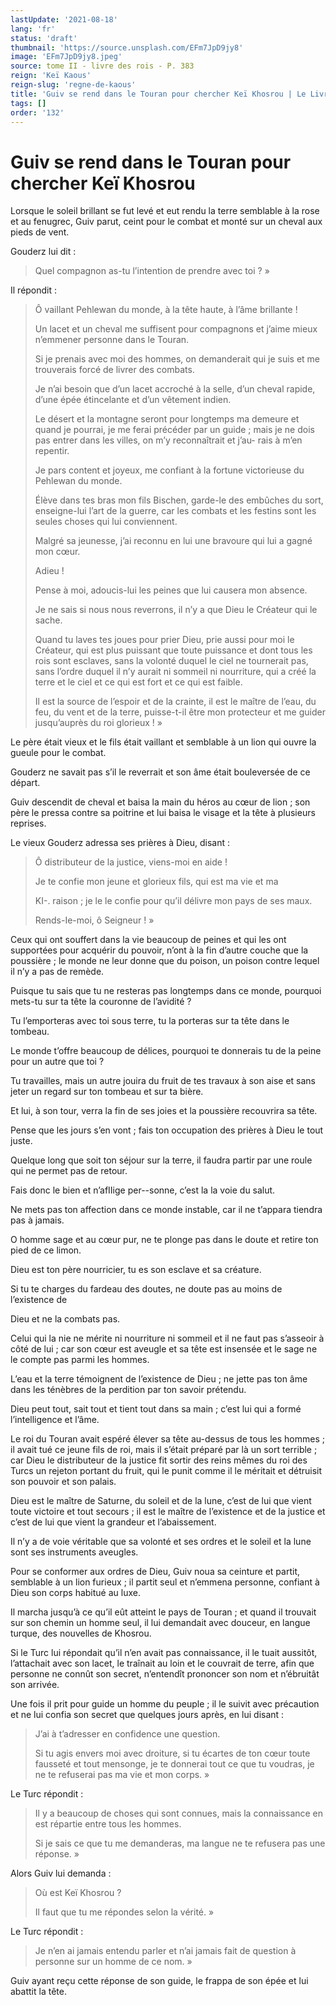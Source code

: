 ```yaml
---
lastUpdate: '2021-08-18'
lang: 'fr'
status: 'draft'
thumbnail: 'https://source.unsplash.com/EFm7JpD9jy8'
image: 'EFm7JpD9jy8.jpeg'
source: tome II - livre des rois - P. 383
reign: 'Keï Kaous'
reign-slug: 'regne-de-kaous'
title: 'Guiv se rend dans le Touran pour chercher Keï Khosrou | Le Livre des Rois | Shâhnâmeh'
tags: []
order: '132'
---
```


<!-- LTeX: language=fr -->

# Guiv se rend dans le Touran pour chercher Keï Khosrou

Lorsque le soleil brillant se fut levé et eut rendu la terre semblable à la rose et au fenugrec, Guiv parut, ceint pour le combat et monté sur un cheval aux pieds de vent.

Gouderz lui dit :

> Quel compagnon as-tu l’intention de prendre avec toi ? »

Il répondit :

> Ô vaillant Pehlewan du monde, à la tête haute, à l’âme brillante !
>
> Un lacet et un cheval me suffisent pour compagnons et j’aime mieux n’emmener personne dans le Touran.
>
> Si je prenais avec moi des hommes, on demanderait qui je suis et me trouverais forcé de livrer des combats.
>
> Je n’ai besoin que d’un lacet accroché à la selle, d’un cheval rapide, d’une épée étincelante et d’un vêtement indien.
>
> Le désert et la montagne seront pour longtemps ma demeure et quand je pourrai, je me ferai précéder par un guide ; mais je ne dois pas entrer dans les villes, on m’y reconnaîtrait et j’au-
rais à m’en repentir.
>
> Je pars content et joyeux, me confiant à la fortune victorieuse du Pehlewan du monde.
>
> Élève dans tes bras mon fils Bischen, garde-le des embûches du sort, enseigne-lui l’art de la guerre, car les combats et les festins sont les seules choses qui lui conviennent.
>
> Malgré sa jeunesse, j’ai reconnu en lui une bravoure qui lui a gagné mon cœur.
>
> Adieu !
>
> Pense à moi, adoucis-lui les peines que lui causera mon absence.
>
> Je ne sais si nous nous reverrons, il n’y a que Dieu le Créateur qui le sache.
>
> Quand tu laves tes joues pour prier Dieu, prie aussi pour moi le Créateur, qui est plus puissant que toute puissance et dont tous les rois sont esclaves, sans la volonté duquel le ciel ne tournerait pas, sans l’ordre duquel il n’y aurait ni sommeil ni nourriture, qui a créé la terre et le ciel et ce qui est fort et ce qui est faible.
>
> Il est la source de l’espoir et de la crainte, il est le maître de l’eau, du feu, du vent et de la terre, puisse-t-il être mon protecteur et me guider jusqu’auprès du roi glorieux ! »

Le père était vieux et le fils était vaillant et semblable à un lion qui ouvre la gueule pour le combat.

Gouderz ne savait pas s’il le reverrait et son âme était bouleversée de ce départ.

Guiv descendit de cheval et baisa la main du héros au cœur de lion ; son père le pressa contre sa poitrine et lui baisa le visage et la tête à plusieurs reprises.

Le vieux Gouderz adressa ses prières à Dieu, disant :

> Ô distributeur de la justice, viens-moi en aide !
>
> Je te confie mon jeune et glorieux fils, qui est ma vie et ma
>
> KI-. raison ; je le le confie pour qu’il délivre mon pays de ses maux.
>
> Rends-Ie-moi, ô Seigneur ! »

Ceux qui ont souffert dans la vie beaucoup de peines et qui les ont supportées pour acquérir du pouvoir, n’ont à la fin d’autre couche que la poussière ; le monde ne leur donne que du poison, un poison contre lequel il n’y a pas de remède.

Puisque tu sais que tu ne resteras pas longtemps dans ce monde, pourquoi mets-tu sur ta tête la couronne de l’avidité ?

Tu l’emporteras avec toi sous terre, tu la porteras sur ta tête dans le tombeau.

Le monde t’offre beaucoup de délices, pourquoi te donnerais tu de la peine pour un autre que toi ?

Tu travailles, mais un autre jouira du fruit de tes travaux à son aise et sans jeter un regard sur ton tombeau et sur ta bière.

Et lui, à son tour, verra la fin de ses joies et la poussière recouvrira sa tête.

Pense que les jours s’en vont ; fais ton occupation des prières à Dieu le tout juste.

Quelque long que soit ton séjour sur la terre, il faudra partir par une roule qui ne permet pas de retour.

Fais donc le bien et n’afIIige per--sonne, c’est la la voie du salut.

Ne mets pas ton affection dans ce monde instable, car il ne t’appara tiendra pas à jamais.

O homme sage et au cœur pur, ne te plonge pas dans le doute et retire ton pied de ce limon.

Dieu est ton père nourricier, tu es son esclave et sa créature.

Si tu te charges du fardeau des doutes, ne doute pas au moins de l’existence de

Dieu et ne la combats pas.

Celui qui la nie ne mérite ni nourriture ni sommeil et il ne faut pas s’asseoir à côté de lui ; car son cœur est aveugle et sa tête est insensée et le sage ne le compte pas parmi les hommes.

L’eau et la terre témoignent de l’existence de Dieu ; ne jette pas ton âme dans les ténèbres de la perdition par ton savoir prétendu.

Dieu peut tout, sait tout et tient tout dans sa main ; c’est lui qui a formé l’intelligence et l’âme.

Le roi du Touran avait espéré élever sa tête au-dessus de tous les hommes ; il avait tué ce jeune fils de roi, mais il s’était préparé par là un sort terrible ; car Dieu le distributeur de la justice fit sortir des reins mêmes du roi des Turcs un rejeton portant du fruit, qui le punit comme il le méritait et détruisit son pouvoir et son palais.

Dieu est le maître de Saturne, du soleil et de la lune, c’est de lui que vient toute victoire et tout secours ; il est le maître de l’existence et de la justice et c’est de lui que vient la grandeur et l’abaissement.

Il n’y a de voie véritable que sa volonté et ses ordres et le soleil et la lune sont ses instruments aveugles.

Pour se conformer aux ordres de Dieu, Guiv noua sa ceinture et partit, semblable à un lion furieux ; il partit seul et n’emmena personne, confiant à Dieu son corps habitué au luxe.

Il marcha jusqu’à ce qu’il eût atteint le pays de Touran ; et quand il trouvait sur son chemin un homme seul, il lui demandait avec douceur, en langue turque, des nouvelles de Khosrou.

Si le Turc lui répondait qu’il n’en avait pas connaissance, il le tuait aussitôt, l’attachait avec son lacet, le traînait au loin et le couvrait de terre, afin que personne ne connût son secret, n’entendît prononcer son nom et n’ébruitât son arrivée.

Une fois il prit pour guide un homme du peuple ; il le suivit avec précaution et ne lui confia son secret que quelques jours après, en lui disant :

> J’ai à t’adresser en confidence une question.
>
> Si tu agis envers moi avec droiture, si tu écartes de ton cœur toute fausseté et tout mensonge, je te donnerai tout ce que tu voudras, je ne te refuserai pas ma vie et mon corps. »

Le Turc répondit :

> Il y a beaucoup de choses qui sont connues, mais la connaissance en est répartie entre tous les hommes.
>
> Si je sais ce que tu me demanderas, ma langue ne te refusera pas une réponse. »

Alors Guiv lui demanda :

> Où
est Keï Khosrou ?
>
> Il faut que tu me répondes selon la vérité. »

Le Turc répondit :

> Je n’en ai jamais entendu parler et n’ai jamais fait de question à personne sur un homme de ce nom. »

Guiv ayant reçu cette réponse de son guide, le frappa de son épée et lui abattit la tête.
